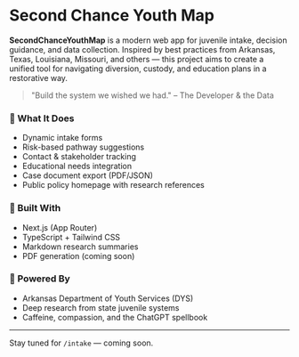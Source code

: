 # Second Chance Youth Map

**SecondChanceYouthMap** is a modern web app for juvenile intake, decision guidance, and data collection. Inspired by best practices from Arkansas, Texas, Louisiana, Missouri, and others — this project aims to create a unified tool for navigating diversion, custody, and education plans in a restorative way.

> "Build the system we wished we had." – The Developer & the Data

### 🧠 What It Does
- Dynamic intake forms
- Risk-based pathway suggestions
- Contact & stakeholder tracking
- Educational needs integration
- Case document export (PDF/JSON)
- Public policy homepage with research references

### 📡 Built With
- Next.js (App Router)
- TypeScript + Tailwind CSS
- Markdown research summaries
- PDF generation (coming soon)

### 💙 Powered By
- Arkansas Department of Youth Services (DYS)
- Deep research from state juvenile systems
- Caffeine, compassion, and the ChatGPT spellbook

---

Stay tuned for `/intake` — coming soon.
